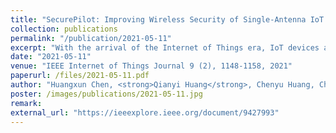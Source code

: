 ```yaml
---
title: "SecurePilot: Improving Wireless Security of Single-Antenna IoT Devices"
collection: publications
permalink: "/publication/2021-05-11"
excerpt: "With the arrival of the Internet of Things era, IoT devices and the services built on them make our lives more convenient and also raise public concerns on their vulnerability to attacks. Recent literature advocates physical-layer solutions to help IoT devices detect attacks instead of using sophisticated cryptographic methods. However, there is still no satisfying solutions for IoT devices with a single antenna and sparse traffic. Thus, we introduce SecurePilot to fill this gap. SecurePilot is an unsupervised and plug-and-play solution which works without an attacker’s knowledge in advance. It leverages the strengths of two orthogonal physical-layer information, propagation signatures and device signatures embedded in pilot signals to enable effective attack detection. It could work on single-antenna IoT devices with sparse traffic and also work compatibly with communication protocols. The experimental results show that …"
date: "2021-05-11"
venue: "IEEE Internet of Things Journal 9 (2), 1148-1158, 2021"
paperurl: /files/2021-05-11.pdf
author: "Huangxun Chen, <strong>Qianyi Huang</strong>, Chenyu Huang, Chenchen Liu, Tony Xiao Han, Qian Zhang"
poster: /images/publications/2021-05-11.jpg
remark:
external_url: "https://ieeexplore.ieee.org/document/9427993"
---
```

